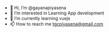 - 👋 Hi, I’m @gayanapiyasena
- 👀 I’m interested in Learning App development
- 🌱 I’m currently learning vuejs
- 📫 How to reach me tgcpiyasena@gmail.com

<!---
gayanapiyasena/gayanapiyasena is a ✨ special ✨ repository because its `README.md` (this file) appears on your GitHub profile.
You can click the Preview link to take a look at your changes.
--->
